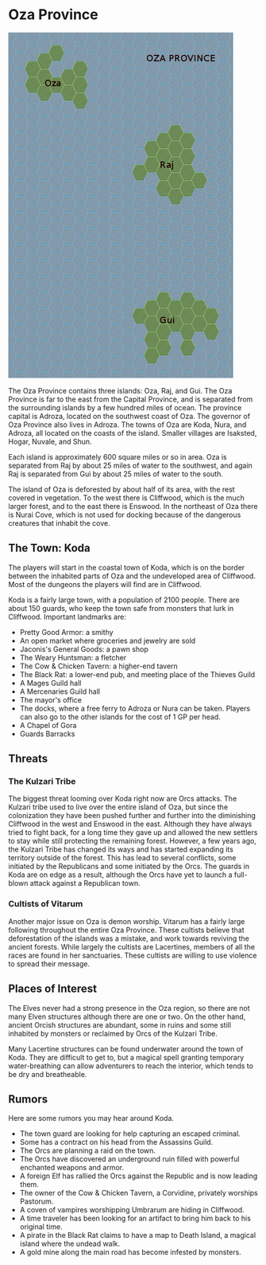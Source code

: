 Oza Province
============
![oza_province.png](oza_province.png)

The Oza Province contains three islands: Oza, Raj, and Gui. The Oza Province is far to the east from the Capital Province, and is separated from the surrounding islands by a few hundred miles of ocean. The province capital is Adroza, located on the southwest coast of Oza. The governor of Oza Province also lives in Adroza. The towns of Oza are Koda, Nura, and Adroza, all located on the coasts of the island. Smaller villages are Isaksted, Hogar, Nuvale, and Shun.

Each island is approximately 600 square miles or so in area. Oza is separated from Raj by about 25 miles of water to the southwest, and again Raj is separated from Gui by about 25 miles of water to the south.

The island of Oza is deforested by about half of its area, with the rest covered in vegetation. To the west there is Cliffwood, which is the much larger forest, and to the east there is Enswood. In the northeast of Oza there is Nurai Cove, which is not used for docking because of the dangerous creatures that inhabit the cove.

The Town: Koda
--------------

The players will start in the coastal town of Koda, which is on the border between the inhabited parts of Oza and the undeveloped area of Cliffwood. Most of the dungeons the players will find are in Cliffwood.

Koda is a fairly large town, with a population of 2100 people. There are about 150 guards, who keep the town safe from monsters that lurk in Cliffwood. Important landmarks are:

- Pretty Good Armor: a smithy
- An open market where groceries and jewelry are sold
- Jaconis's General Goods: a pawn shop
- The Weary Huntsman: a fletcher
- The Cow & Chicken Tavern: a higher-end tavern
- The Black Rat: a lower-end pub, and meeting place of the Thieves Guild
- A Mages Guild hall
- A Mercenaries Guild hall
- The mayor's office
- The docks, where a free ferry to Adroza or Nura can be taken. Players can also go to the other islands for the cost of 1 GP per head.
- A Chapel of Gora
- Guards Barracks

Threats
-------

### The Kulzari Tribe

The biggest threat looming over Koda right now are Orcs attacks. The Kulzari tribe used to live over the entire island of Oza, but since the colonization they have been pushed further and further into the diminishing Cliffwood in the west and Enswood in the east. Although they have always tried to fight back, for a long time they gave up and allowed the new settlers to stay while still protecting the remaining forest. However, a few years ago, the Kulzari Tribe has changed its ways and has started expanding its territory outside of the forest. This has lead to several conflicts, some initiated by the Republicans and some initiated by the Orcs. The guards in Koda are on edge as a result, although the Orcs have yet to launch a full-blown attack against a Republican town.

### Cultists of Vitarum

Another major issue on Oza is demon worship. Vitarum has a fairly large following throughout the entire Oza Province. These cultists believe that deforestation of the islands was a mistake, and work towards reviving the ancient forests. While largely the cultists are Lacertines, members of all the races are found in her sanctuaries. These cultists are willing to use violence to spread their message.

Places of Interest
------------------
The Elves never had a strong presence in the Oza region, so there are not many Elven structures although there are one or two. On the other hand, ancient Orcish structures are abundant, some in ruins and some still inhabited by monsters or reclaimed by Orcs of the Kulzari Tribe.

Many Lacertine structures can be found underwater around the town of Koda. They are difficult to get to, but a magical spell granting temporary water-breathing can allow adventurers to reach the interior, which tends to be dry and breatheable.

Rumors
------
Here are some rumors you may hear around Koda.

- The town guard are looking for help capturing an escaped criminal.
- Some has a contract on his head from the Assassins Guild.
- The Orcs are planning a raid on the town.
- The Orcs have discovered an underground ruin filled with powerful enchanted weapons and armor.
- A foreign Elf has rallied the Orcs against the Republic and is now leading them.
- The owner of the Cow & Chicken Tavern, a Corvidine, privately worships Pastorum.
- A coven of vampires worshipping Umbrarum are hiding in Cliffwood.
- A time traveler has been looking for an artifact to bring him back to his original time.
- A pirate in the Black Rat claims to have a map to Death Island, a magical island where the undead walk.
- A gold mine along the main road has become infested by monsters.

